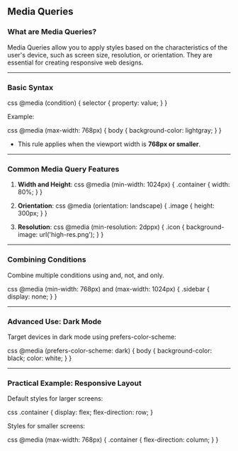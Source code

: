 ## Media Queries

### What are Media Queries?

<span class="emphasis">Media Queries</span> allow you to apply styles based on the characteristics of the user's device, such as screen size, resolution, or orientation. They are essential for creating responsive web designs.

---

### Basic Syntax

css
@media (condition) {
  selector {
    property: value;
  }
}

Example:

css
@media (max-width: 768px) {
  body {
    background-color: lightgray;
  }
}

- This rule applies when the viewport width is **768px or smaller**.

---

### Common Media Query Features

1. **Width and Height**:
   css
   @media (min-width: 1024px) {
     .container {
       width: 80%;
     }
   }

2. **Orientation**:
   css
   @media (orientation: landscape) {
     .image {
       height: 300px;
     }
   }

3. **Resolution**:
   css
   @media (min-resolution: 2dppx) {
     .icon {
       background-image: url('high-res.png');
     }
   }

---

### Combining Conditions

Combine multiple conditions using and, not, and only.

css
@media (min-width: 768px) and (max-width: 1024px) {
  .sidebar {
    display: none;
  }
}

---

### Advanced Use: Dark Mode

Target devices in dark mode using prefers-color-scheme:

css
@media (prefers-color-scheme: dark) {
  body {
    background-color: black;
    color: white;
  }
}

---

### Practical Example: Responsive Layout

Default styles for larger screens:

css
.container {
  display: flex;
  flex-direction: row;
}

Styles for smaller screens:

css
@media (max-width: 768px) {
  .container {
    flex-direction: column;
  }
}
